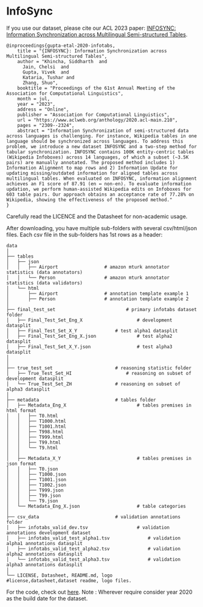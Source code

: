 # InfoSync
<!-- <p align="center"><img width="80%" src="logo.png" /></p> -->

If you use our dataset, please cite our ACL 2023 paper: [INFOSYNC: Information Synchronization across Multilingual Semi-structured Tables](https://www.aclweb.org/anthology/2020.acl-main.210.pdf).

```
@inproceedings{gupta-etal-2020-infotabs,
    title = "{INFOSYNC}: Information Synchronization across Multilingual Semi-structured Tables",
    author = "Khincha, Siddharth  and
      Jain, Chelsi  and
      Gupta, Vivek  and
      Kataria, Tushar and
      Zhang, Shuo",
    booktitle = "Proceedings of the 61st Annual Meeting of the Association for Computational Linguistics",
    month = jul,
    year = "2023",
    address = "Online",
    publisher = "Association for Computational Linguistics",
    url = "https://www.aclweb.org/anthology/2020.acl-main.210",
    pages = "2309--2324",
    abstract = "Information Synchronization of semi-structured data across languages is challenging. For instance, Wikipedia tables in one language should be synchronized across languages. To address this problem, we introduce a new dataset INFOSYNC and a two-step method for tabular synchronization. INFOSYNC contains 100K entity-centric tables (Wikipedia Infoboxes) across 14 languages, of which a subset (∼3.5K pairs) are manually annotated. The proposed method includes 1) Information Alignment to map rows and 2) Information Update for updating missing/outdated information for aligned tables across multilingual tables. When evaluated on INFOSYNC, information alignment achieves an F1 score of 87.91 (en ↔ non-en). To evaluate information updation, we perform human-assisted Wikipedia edits on Infoboxes for 603 table pairs. Our approach obtains an acceptance rate of 77.28% on Wikipedia, showing the effectiveness of the proposed method."
}
```

Carefully read the LICENCE and the Datasheet for non-academic usage. 

After downloading, you have multiple sub-folders with several csv/html/json files. Each csv file in the sub-folders has 1st rows as a header:

```
data
│ 
├── tables
│   ├── json
│   │   ├── Airport					# amazon mturk annotator statistics (data annotators)
│   │   └── Person					# amazon mturk annotator statistics (data validators)
│   └── html
│       ├── Airport 				# annotation template example 1 
│       ├── Person 				    # annotation template example 2 
│
├── final_test_set							# primary infotabs dataset folder
│   ├── Final_Test_Set_Eng_X 					# development datasplit
│   ├── Final_Test_Set_X_Y 				# test alpha1 datasplit
│   ├── Final_Test_Set_Eng_X.json 				# test alpha2 datasplit
│   ├── Final_Test_Set_X_Y.json 				# test alpha3 datasplit
│
│
├── true_test_set						# reasoning statistic folder
│   ├── True_Test_Set_HI 					# reasoning on subset of development datasplit
│   └── True_Test_Set_ZH 				# reasoning on subset of alpha3 datasplit
│
├── metadata 							# tables folder
│   ├── Metadata_Eng_X 							# tables premises in html format
│   │   ├── T0.html
│   │   ├── T1000.html
│   │   ├── T1001.html
│   │   ├── T998.html
│   │   ├── T999.html
│   │   ├── T99.html
│   │   └── T9.html
│   │
│   ├── Metadata_X_Y							# tables premises in json format
│   │   ├── T0.json
│   │   ├── T1000.json
│   │   ├── T1001.json
│   │   ├── T1002.json
│   │   ├── T999.json
│   │   ├── T99.json
│   │   └── T9.json
│   └── Metadata_Eng_X.json 					# table categories
│   		  
├── csv_data							# validation annotations folder
│   ├── infotabs_valid_dev.tsv 					# validation annotations development dataset
│   ├── infotabs_valid_test_alpha1.tsv 				# validation alpha1 annotations datasplit
│   ├── infotabs_valid_test_alpha2.tsv 				# validation alpha2 annotations datasplit
│   └── infotabs_valid_test_alpha3.tsv 				# validation alpha3 annotations datasplit
│
└── LICENSE, Datasheet, README.md, logo				#license,datasheet,dataset readme, logo files.

```

For the code, check out [here](https://github.com/utahnlp/infotabs-code). Note : Wherever require consider year 2020 as the build date for the dataset.
